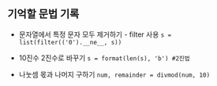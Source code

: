 ## 기억할 문법 기록

* 문자열에서 특정 문자 모두 제거하기 - filter 사용  `s = list(filter(('0').__ne__, s))`

* 10진수 2진수로 바꾸기  `s = format(len(s), 'b') #2진법`

* 나눗셈 몫과 나머지 구하기 `num, remainder = divmod(num, 10)`
